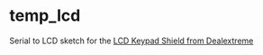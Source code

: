 temp_lcd
========

Serial to LCD sketch for the <a href="http://dx.com/p/lcd-keypad-shield-for-arduino-duemilanove-lcd-1602-118059">LCD Keypad Shield from Dealextreme</a>
